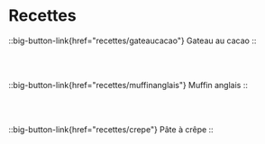# Recettes
::big-button-link{href="recettes/gateaucacao"}
Gateau au cacao
::

<br/>
<br/>

::big-button-link{href="recettes/muffinanglais"}
Muffin anglais
::

<br/>
<br/>

::big-button-link{href="recettes/crepe"}
Pâte à crêpe
::